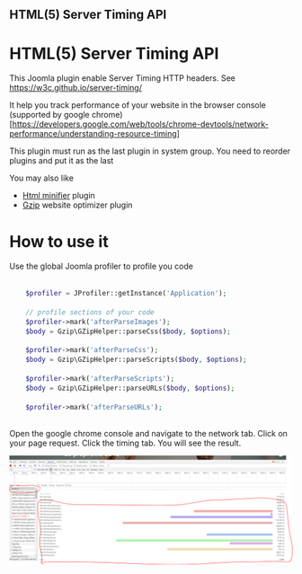 HTML(5) Server Timing API
------------------------------
# HTML(5) Server Timing API

This Joomla plugin enable Server Timing HTTP headers. See https://w3c.github.io/server-timing/

It help you track performance of your website in the browser console (supported by google chrome)[https://developers.google.com/web/tools/chrome-devtools/network-performance/understanding-resource-timing]

This plugin must run as the last plugin in system group. You need to reorder plugins and put it as the last

You may also like

- [Html minifier](https://github.com/tbela99/html-minifier) plugin
- [Gzip](https://github.com/tbela99/gzip) website optimizer plugin

# How to use it

Use the global Joomla profiler to profile you code

```php

    $profiler = JProfiler::getInstance('Application');

    // profile sections of your code    
    $profiler->mark('afterParseImages');
    $body = Gzip\GZipHelper::parseCss($body, $options);

    $profiler->mark('afterParseCss');
    $body = Gzip\GZipHelper::parseScripts($body, $options);
    
    $profiler->mark('afterParseScripts');
    $body = Gzip\GZipHelper::parseURLs($body, $options);

    $profiler->mark('afterParseURLs');
    
```
Open the google chrome console and navigate to the network tab. Click on your page request. Click the timing tab. You will see the result.

![screen capture](Capture.PNG "screen capture")
